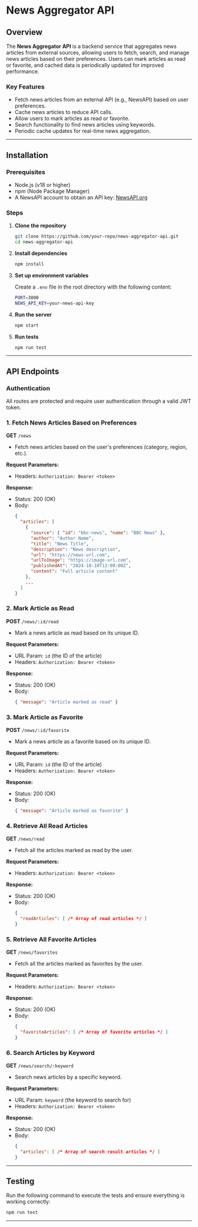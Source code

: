 # News Aggregator API

## Overview

The **News Aggregator API** is a backend service that aggregates news articles from external sources, allowing users to fetch, search, and manage news articles based on their preferences. Users can mark articles as read or favorite, and cached data is periodically updated for improved performance.

### Key Features
- Fetch news articles from an external API (e.g., NewsAPI) based on user preferences.
- Cache news articles to reduce API calls.
- Allow users to mark articles as read or favorite.
- Search functionality to find news articles using keywords.
- Periodic cache updates for real-time news aggregation.

---

## Installation

### Prerequisites
- Node.js (v18 or higher)
- npm (Node Package Manager)
- A NewsAPI account to obtain an API key: [NewsAPI.org](https://newsapi.org/)

### Steps

1. **Clone the repository**
   ```bash
   git clone https://github.com/your-repo/news-aggregator-api.git
   cd news-aggregator-api
   ```

2. **Install dependencies**
   ```bash
   npm install
   ```

3. **Set up environment variables**

   Create a `.env` file in the root directory with the following content:

   ```bash
   PORT=3000
   NEWS_API_KEY=your-news-api-key
   ```

4. **Run the server**
   ```bash
   npm start
   ```

5. **Run tests**
   ```bash
   npm run test
   ```

---

## API Endpoints

### Authentication

All routes are protected and require user authentication through a valid JWT token.

### 1. Fetch News Articles Based on Preferences

**GET** `/news`

- Fetch news articles based on the user's preferences (category, region, etc.).
  
**Request Parameters:**
- Headers: `Authorization: Bearer <token>`
  
**Response:**
- Status: 200 (OK)
- Body:
  ```json
  {
    "articles": [
      {
        "source": { "id": "bbc-news", "name": "BBC News" },
        "author": "Author Name",
        "title": "News Title",
        "description": "News description",
        "url": "https://news-url.com",
        "urlToImage": "https://image-url.com",
        "publishedAt": "2024-10-10T12:00:00Z",
        "content": "Full article content"
      },
      ...
    ]
  }
  ```

### 2. Mark Article as Read

**POST** `/news/:id/read`

- Mark a news article as read based on its unique ID.
  
**Request Parameters:**
- URL Param: `id` (the ID of the article)
- Headers: `Authorization: Bearer <token>`
  
**Response:**
- Status: 200 (OK)
- Body:
  ```json
  { "message": "Article marked as read" }
  ```

### 3. Mark Article as Favorite

**POST** `/news/:id/favorite`

- Mark a news article as a favorite based on its unique ID.
  
**Request Parameters:**
- URL Param: `id` (the ID of the article)
- Headers: `Authorization: Bearer <token>`
  
**Response:**
- Status: 200 (OK)
- Body:
  ```json
  { "message": "Article marked as favorite" }
  ```

### 4. Retrieve All Read Articles

**GET** `/news/read`

- Fetch all the articles marked as read by the user.
  
**Request Parameters:**
- Headers: `Authorization: Bearer <token>`
  
**Response:**
- Status: 200 (OK)
- Body:
  ```json
  {
    "readArticles": [ /* Array of read articles */ ]
  }
  ```

### 5. Retrieve All Favorite Articles

**GET** `/news/favorites`

- Fetch all the articles marked as favorites by the user.
  
**Request Parameters:**
- Headers: `Authorization: Bearer <token>`
  
**Response:**
- Status: 200 (OK)
- Body:
  ```json
  {
    "favoriteArticles": [ /* Array of favorite articles */ ]
  }
  ```

### 6. Search Articles by Keyword

**GET** `/news/search/:keyword`

- Search news articles by a specific keyword.
  
**Request Parameters:**
- URL Param: `keyword` (the keyword to search for)
- Headers: `Authorization: Bearer <token>`
  
**Response:**
- Status: 200 (OK)
- Body:
  ```json
  {
    "articles": [ /* Array of search result articles */ ]
  }
  ```

---

## Testing

Run the following command to execute the tests and ensure everything is working correctly:

```bash
npm run test
```

---
